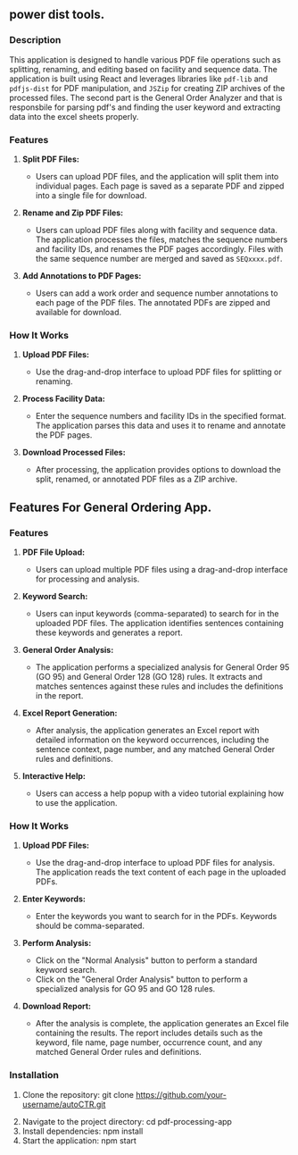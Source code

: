 ## power dist tools.

### Description

This application is designed to handle various PDF file operations such as splitting, renaming, and editing based on facility and sequence data. The application is built using React and leverages libraries like `pdf-lib` and `pdfjs-dist` for PDF manipulation, and `JSZip` for creating ZIP archives of the processed files. The second part is the General Order Analyzer and that is responsbile for parsing pdf's and finding the user keyword and extracting data into the excel sheets properly.

### Features

1. **Split PDF Files:**
   - Users can upload PDF files, and the application will split them into individual pages. Each page is saved as a separate PDF and zipped into a single file for download.

2. **Rename and Zip PDF Files:**
   - Users can upload PDF files along with facility and sequence data. The application processes the files, matches the sequence numbers and facility IDs, and renames the PDF pages accordingly. Files with the same sequence number are merged and saved as `SEQxxxx.pdf`.

3. **Add Annotations to PDF Pages:**
   - Users can add a work order and sequence number annotations to each page of the PDF files. The annotated PDFs are zipped and available for download.

### How It Works

1. **Upload PDF Files:**
   - Use the drag-and-drop interface to upload PDF files for splitting or renaming.

2. **Process Facility Data:**
   - Enter the sequence numbers and facility IDs in the specified format. The application parses this data and uses it to rename and annotate the PDF pages.

3. **Download Processed Files:**
   - After processing, the application provides options to download the split, renamed, or annotated PDF files as a ZIP archive.


## Features For General Ordering App.

### Features

1. **PDF File Upload:**
   - Users can upload multiple PDF files using a drag-and-drop interface for processing and analysis.

2. **Keyword Search:**
   - Users can input keywords (comma-separated) to search for in the uploaded PDF files. The application identifies sentences containing these keywords and generates a report.

3. **General Order Analysis:**
   - The application performs a specialized analysis for General Order 95 (GO 95) and General Order 128 (GO 128) rules. It extracts and matches sentences against these rules and includes the definitions in the report.

4. **Excel Report Generation:**
   - After analysis, the application generates an Excel report with detailed information on the keyword occurrences, including the sentence context, page number, and any matched General Order rules and definitions.

5. **Interactive Help:**
   - Users can access a help popup with a video tutorial explaining how to use the application.

### How It Works

1. **Upload PDF Files:**
   - Use the drag-and-drop interface to upload PDF files for analysis. The application reads the text content of each page in the uploaded PDFs.

2. **Enter Keywords:**
   - Enter the keywords you want to search for in the PDFs. Keywords should be comma-separated.

3. **Perform Analysis:**
   - Click on the "Normal Analysis" button to perform a standard keyword search.
   - Click on the "General Order Analysis" button to perform a specialized analysis for GO 95 and GO 128 rules.

4. **Download Report:**
   - After the analysis is complete, the application generates an Excel file containing the results. The report includes details such as the keyword, file name, page number, occurrence count, and any matched General Order rules and definitions.

### Installation

1. Clone the repository:
   git clone https://github.com/your-username/autoCTR.git
2) Navigate to the project directory:
  cd pdf-processing-app
3) Install dependencies:
  npm install
4) Start the application:
  npm start
